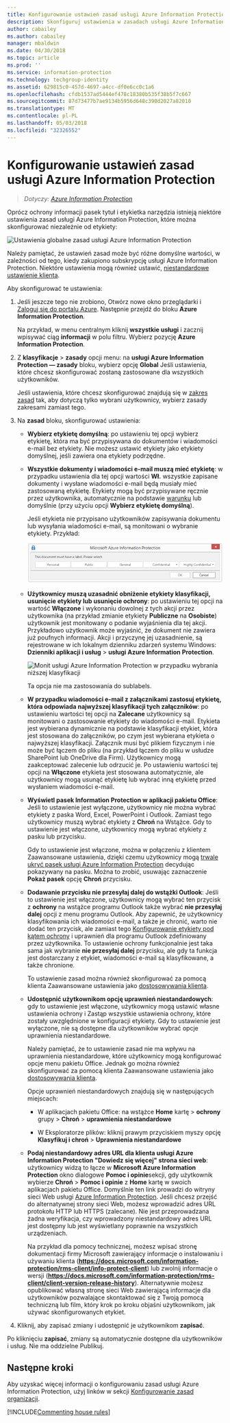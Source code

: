 ```yaml
---
title: Konfigurowanie ustawień zasad usługi Azure Information Protection
description: Skonfiguruj ustawienia w zasadach usługi Azure Information Protection mające zastosowanie do wszystkich użytkowników i urządzeń.
author: cabailey
ms.author: cabailey
manager: mbaldwin
ms.date: 04/30/2018
ms.topic: article
ms.prod: ''
ms.service: information-protection
ms.technology: techgroup-identity
ms.assetid: 629815c0-457d-4697-a4cc-df0e6cc0c1a6
ms.openlocfilehash: cfdb1537ad5444ef478c18380b535f38b5f7c667
ms.sourcegitcommit: 87d73477b7ae9134b5956d648c390d2027a82010
ms.translationtype: MT
ms.contentlocale: pl-PL
ms.lasthandoff: 05/03/2018
ms.locfileid: "32326552"
---
```

# <a name="how-to-configure-the-policy-settings-for-azure-information-protection"></a>Konfigurowanie ustawień zasad usługi Azure Information Protection

>*Dotyczy: [Azure Information Protection](https://azure.microsoft.com/pricing/details/information-protection)*

Oprócz ochrony informacji pasek tytuł i etykietka narzędzia istnieją niektóre ustawienia zasad usługi Azure Information Protection, które można skonfigurować niezależnie od etykiety:

![Ustawienia globalne zasad usługi Azure Information Protection](../media/info-protect-policy-default-settingsv3.png)

Należy pamiętać, że ustawień zasad może być różne domyślne wartości, w zależności od tego, kiedy zakupiono subskrypcję usługi Azure Information Protection. Niektóre ustawienia mogą również ustawić, [niestandardowe ustawienie klienta](../rms-client/client-admin-guide-customizations.md).

Aby skonfigurować te ustawienia:

1. Jeśli jeszcze tego nie zrobiono, Otwórz nowe okno przeglądarki i [Zaloguj się do portalu Azure](configure-policy.md#signing-in-to-the-azure-portal). Następnie przejdź do bloku **Azure Information Protection**.
    
    Na przykład, w menu centralnym kliknij **wszystkie usługi** i zacznij wpisywać ciąg **informacji** w polu filtru. Wybierz pozycję **Azure Information Protection**.

2. Z **klasyfikacje** > **zasady** opcji menu: na **usługi Azure Information Protection — zasady** bloku, wybierz opcję **Global** Jeśli ustawienia, które chcesz skonfigurować zostaną zastosowane dla wszystkich użytkowników.
    
    Jeśli ustawienia, które chcesz skonfigurować znajdują się w [zakres zasad](configure-policy-scope.md) tak, aby dotyczą tylko wybrani użytkownicy, wybierz zasady zakresami zamiast tego.

3. Na **zasad** bloku, skonfigurować ustawienia:
    
    - **Wybierz etykietę domyślną**: po ustawieniu tej opcji wybierz etykietę, która ma być przypisywana do dokumentów i wiadomości e-mail bez etykiety. Nie możesz ustawić etykiety jako etykiety domyślnej, jeśli zawiera ona etykiety podrzędne. 
    
    - **Wszystkie dokumenty i wiadomości e-mail muszą mieć etykietę**: w przypadku ustawienia dla tej opcji wartości **Wł.** wszystkie zapisane dokumenty i wysłane wiadomości e-mail będą musiały mieć zastosowaną etykietę. Etykiety mogą być przypisywane ręcznie przez użytkownika, automatycznie na podstawie [warunku](configure-policy-classification.md) lub domyślnie (przy użyciu opcji **Wybierz etykietę domyślną**).
        
        Jeśli etykieta nie przypisano użytkowników zapisywania dokumentu lub wysyłania wiadomości e-mail, są monitowani o wybranie etykiety. Przykład:
        
        ![Monit usługi Azure Information Protection, jeśli etykietowanie jest wymuszane](../media/info-protect-enforce-labelv2.png)
        
    - **Użytkownicy muszą uzasadnić obniżenie etykiety klasyfikacji, usunięcie etykiety lub usunięcie ochrony**: po ustawieniu tej opcji na wartość **Włączone** i wykonaniu dowolnej z tych akcji przez użytkownika (na przykład zmianie etykiety **Publiczne** na **Osobiste**) użytkownik jest monitowany o podanie wyjaśnienia dla tej akcji. Przykładowo użytkownik może wyjaśnić, że dokument nie zawiera już poufnych informacji. Akcji i przyczynę jej uzasadnienie, są rejestrowane w ich lokalnym dzienniku zdarzeń systemu Windows: **Dzienniki aplikacji i usług** > **usługi Azure Information Protection**.  
        
        ![Monit usługi Azure Information Protection w przypadku wybrania niższej klasyfikacji](../media/info-protect-lower-justification.png)
        
        Ta opcja nie ma zastosowania do sublabels.
        
    - **W przypadku wiadomości e-mail z załącznikami zastosuj etykietę, która odpowiada najwyższej klasyfikacji tych załączników**: po ustawieniu wartości tej opcji na **Zalecane** użytkownicy są monitowani o zastosowanie etykiety do wiadomości e-mail. Etykieta jest wybierana dynamicznie na podstawie klasyfikacji etykiet, która jest stosowana do załączników, po czym jest wybierana etykieta o najwyższej klasyfikacji. Załącznik musi być plikiem fizycznym i nie może być łączem do pliku (na przykład łączem do pliku w usłudze SharePoint lub OneDrive dla Firm). Użytkownicy mogą zaakceptować zalecenie lub odrzucić je. Po ustawieniu wartości tej opcji na **Włączone** etykieta jest stosowana automatycznie, ale użytkownicy mogą usunąć etykietę lub wybrać inną etykietę przed wysłaniem wiadomości e-mail.  
    
    - **Wyświetl pasek Information Protection w aplikacji pakietu Office**: Jeśli to ustawienie jest wyłączone, użytkownicy nie można wybrać etykiety z paska Word, Excel, PowerPoint i Outlook. Zamiast tego użytkownicy muszą wybrać etykiety z **Chroń** na Wstążce. Gdy to ustawienie jest włączone, użytkownicy mogą wybrać etykiety z pasku lub przycisku.
        
        Gdy to ustawienie jest włączone, można w połączeniu z klientem Zaawansowane ustawienia, dzięki czemu użytkownicy mogą [trwale ukryć pasek usługi Azure Information Protection](../rms-client/client-admin-guide-customizations.md#permanently-hide-the-azure-information-protection-bar) decydując pokazywany na pasku. Można to zrobić, usuwając zaznaczenie **Pokaż pasek** opcję **Chroń** przycisku.
    
    - **Dodawanie przycisku nie przesyłaj dalej do wstążki Outlook**: Jeśli to ustawienie jest włączone, użytkownicy mogą wybrać ten przycisk z **ochrony** na wstążce programu Outlook także wybrać **nie przesyłaj dalej** opcji z menu programu Outlook. Aby zapewnić, że użytkownicy klasyfikowania ich wiadomości e-mail, a także je chronić, warto nie dodać ten przycisk, ale zamiast tego [Konfigurowanie etykiety pod kątem ochrony](configure-policy-protection.md) i uprawnień dla programu Outlook zdefiniowany przez użytkownika. To ustawienie ochrony funkcjonalnie jest taka sama jak wybranie **nie przesyłaj dalej** przycisku, ale gdy ta funkcja jest dostarczany z etykiet, wiadomości e-mail są klasyfikowane, a także chronione.
    
        To ustawienie zasad można również skonfigurować za pomocą klienta Zaawansowane ustawienia jako [dostosowywania klienta](../rms-client/client-admin-guide-customizations.md#hide-or-show-the-do-not-forward-button-in-outlook).
    
    - **Udostępnić użytkownikom opcję uprawnień niestandardowych**: gdy to ustawienie jest włączone, użytkownicy mogą ustawić własne ustawienia ochrony i Zastąp wszystkie ustawienia ochrony, które zostały uwzględnione w konfiguracji etykiety. Gdy to ustawienie jest wyłączone, nie są dostępne dla użytkowników wybrać opcje uprawnienia niestandardowe.
        
        Należy pamiętać, że to ustawienie zasad nie ma wpływu na uprawnienia niestandardowe, które użytkownicy mogą konfigurować opcje menu pakietu Office. Jednak go można również skonfigurować za pomocą klienta Zaawansowane ustawienia jako [dostosowywania klienta](../rms-client/client-admin-guide-customizations.md#make-the-custom-permissions-options-available-or-unavailable-to-users).
        
        Opcje uprawnień niestandardowych znajdują się w następujących miejscach:
        
        - W aplikacjach pakietu Office: na wstążce **Home** kartę > **ochrony** grupy > **Chroń** > **uprawnienia niestandardowe**
        
        - W Eksploratorze plików: kliknij prawym przyciskiem myszy opcję **Klasyfikuj i chroń** > **Uprawnienia niestandardowe**
    
    - **Podaj niestandardowy adres URL dla klienta usługi Azure Information Protection "Dowiedz się więcej" strona sieci web**: użytkownicy widzą to łącze w **Microsoft Azure Information Protection** okno dialogowe **Pomoc i opinie**sekcji, gdy użytkownik wybierze **Chroń** > **Pomoc i opinie** z **Home** kartę w swoich aplikacjach pakietu Office. Domyślnie ten link prowadzi do witryny sieci Web usługi [Azure Information Protection](https://www.microsoft.com/cloud-platform/azure-information-protection). Jeśli chcesz przejść do alternatywnej strony sieci Web, możesz wprowadzić adres URL protokołu HTTP lub HTTPS (zalecane). Nie jest przeprowadzana żadna weryfikacja, czy wprowadzony niestandardowy adres URL jest dostępny lub jest wyświetlany poprawnie na wszystkich urządzeniach.
        
        Na przykład dla pomocy technicznej, możesz wpisać stronę dokumentacji firmy Microsoft zawierający informacje o instalowaniu i używaniu klienta (**https://docs.microsoft.com/information-protection/rms-client/info-protect-client**) lub zwolnij informacje o wersji (**https://docs.microsoft.com/information-protection/rms-client/client-version-release-history**). Alternatywnie możesz opublikować własną stronę sieci Web zawierającą informacje dla użytkowników pozwalające skontaktować się z Twoją pomocą techniczną lub film, który krok po kroku objaśni użytkownikom, jak używać skonfigurowanych etykiet.

3. Kliknij, aby zapisać zmiany i udostępnić je użytkownikom **zapisać**.

Po kliknięciu **zapisać**, zmiany są automatycznie dostępne dla użytkowników i usług. Nie ma oddzielne Publikuj.

## <a name="next-steps"></a>Następne kroki

Aby uzyskać więcej informacji o konfigurowaniu zasad usługi Azure Information Protection, użyj linków w sekcji [Konfigurowanie zasad organizacji](configure-policy.md#configuring-your-organizations-policy).  

[!INCLUDE[Commenting house rules](../includes/houserules.md)]
